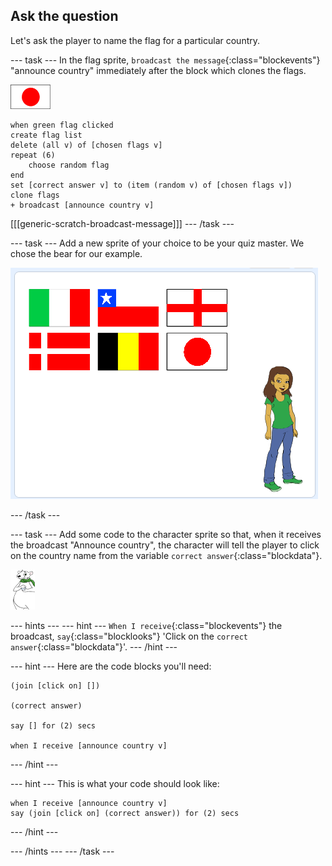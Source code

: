 ## Ask the question

Let's ask the player to name the flag for a particular country.

--- task ---
In the flag sprite, `broadcast the message`{:class="blockevents"} "announce country" immediately after the block which clones the flags.

![Flag sprite](images/flag-sprite.png)

```blocks
when green flag clicked
create flag list
delete (all v) of [chosen flags v]
repeat (6)
    choose random flag
end
set [correct answer v] to (item (random v) of [chosen flags v])
clone flags
+ broadcast [announce country v]

```

[[[generic-scratch-broadcast-message]]]
--- /task ---

--- task ---
Add a new sprite of your choice to be your quiz master. We chose the bear for our example.

![Bear sprite](images/bear-sprite.png)

--- /task ---

--- task ---
Add some code to the character sprite so that, when it receives the broadcast "Announce country", the character will tell the player to click on the country name from the variable `correct answer`{:class="blockdata"}.

![Character sprite](images/char-sprite.png)

--- hints ---
--- hint ---
`When I receive`{:class="blockevents"} the broadcast, `say`{:class="blocklooks"} 'Click on the `correct answer`{:class="blockdata"}'.
--- /hint ---

--- hint ---
Here are the code blocks you'll need:

```blocks
(join [click on] [])

(correct answer)

say [] for (2) secs

when I receive [announce country v]
```

--- /hint ---

--- hint ---
This is what your code should look like:

```blocks
when I receive [announce country v]
say (join [click on] (correct answer)) for (2) secs
```
--- /hint ---

--- /hints ---
--- /task ---

